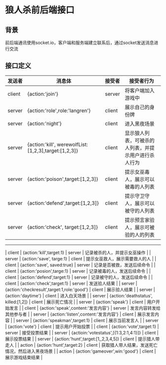# 狼人杀前后端接口

## 背景

前后端通讯使用socket.io，客户端和服务端建立联系后，通过socket发送消息进行交流

## 接口定义

| 发送者    | 消息体                                      | 接受者    | 接受者行为                      |
| ------ | ---------------------------------------- | ------ | -------------------------- |
| client | {action:'join'}                          | server | 将客户端加入游戏中                  |
| server | {action:'role',role:'langren'}           | client | 展示自己的身份牌                   |
| server | {action:'night'}                         | client | 进入黑夜场景                     |
| server | {action:'kill', werewolfList:[1,2,3],target:[1,2,3]} | client | 显示狼人列表，可被杀的人列表，并提示用户进行杀人行为 |
| server | {action:'poison',target:[1,2,3]}         | client | 提示女巫毒人，展示可以被毒的人列表          |
| server | {action:'defend',target:[1,2,3]}         | client | 提示守卫守人，展示可以被守的人列表          |
| server | {action:'check', target:[1,2,3]}         | client | 提示预言家验人，展示可被验的人的列表         |
------------
| client | {action:'kill',target:1}                 | server | 记录被杀的人，并提示女巫操作             |
| server | {action:'save', targe:1}                 | client | 提示女巫救人，展示需要救人的人            |
| client | {action:'save', saved:true}              | server | 记录是否被救，发送后续命令              |
| client | {action:'posion',targe:1}                | server | 记录被毒的人，发送后续命令              |
| client | {action:'defend',target:1}               | server | 记录被守的人，发送后续命令              |
| client | {action:'check',target:1}                | server | 发送验人结果                     |
| server | {action:'checkresult',target:1,role:'good'} | client | 展示验人结果                     |
| server | {action:'daytime'}                       | client | 进入白天场景                     |
| server | {action:'deathstatus', killed:[1,2]}     | client | 展示死亡情况                     |
| server | {action:'speak'}                         | client | 用户开始发言                     |
| client | {action:'speak',content:'发言内容'}          | server | 发言内容转发给其他参与者               |
| server | {action:'listen',content:'发言内容'}         | client | 展示发言内容                     |
| server | {action:'speakman',target:1}             | client | 展示当前发言人                    |
| server | {action:'vote'}                          | client | 提示用户开始投票                   |
| client | {action:'vote',target:1}                 | server | 接受投票结果                     |
| server | {actioin:'votestatus',[{1:3,2:1,4:1}]}   | client | 展示投票结果                     |
| server | {action:'hunt',target:[1,,2,3,4,5]}      | client | 提示猎人带走人                    |
| action | {action:'hunt',target:2}                 | client | 获取猎人带人结果，发送死亡情况，然后进入黑夜场景   |
| action | {action:'gameover',win:'good'}           | client | 展示游戏结束结果                   |
